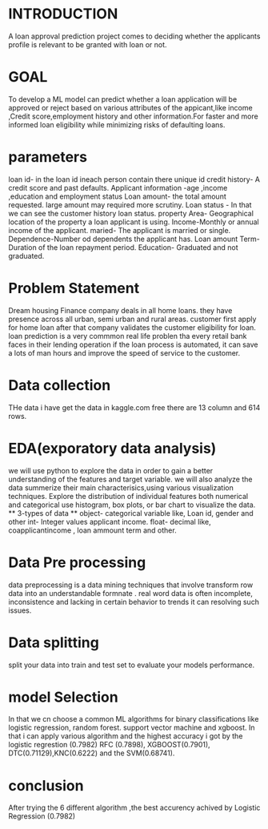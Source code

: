 # INTRODUCTION
A loan approval prediction project comes to deciding whether the applicants profile is relevant to be granted with loan or not.
# GOAL
To develop a ML model can predict whether a loan application will be approved or reject based on various attributes of the appicant,like income ,Credit score,employment history and other information.For faster and more informed loan eligibility while minimizing risks of defaulting loans.
# parameters
loan id- in the loan id ineach person contain there unique id 
credit history- A credit score and past defaults.
Applicant information -age ,income ,education and employment status
Loan amount- the total amount requested. large amount may required more scrutiny.
Loan status - In that we can see the customer history loan status.
property Area- Geographical location of the property a loan applicant is using.
Income-Monthly or annual income of the applicant.
maried- The applicant is married or single.
Dependence-Number od dependents the applicant has.
Loan amount Term- Duration of the loan repayment period.
Education- Graduated and not graduated.
# Problem Statement 
Dream housing Finance company deals in all home loans. they have presence across all urban, semi urban and rural areas. customer first apply for home loan after that company validates the customer eligibility for loan.
loan prediction is a very commmon real life problen tha every retail bank faces in their lending operation if the loan process is automated, it can save a lots of man hours and improve the speed of service to the customer.
# Data collection
THe data i have get the data in kaggle.com free there are 13 column and 614 rows. 
# EDA(exporatory data analysis)
we will use  python to explore the data in order to gain a better understanding of the features and target variable. we will also analyze the data summerize their main characterisics,using various visualization techniques.
Explore the distribution of individual features both numerical and categorical use histogram, box plots, or bar chart to visualize the data.
** 3-types of data **
object- categorical variable like, Loan id,  gender and other
int- Integer values applicant income.
float- decimal like, coapplicantincome , loan ammount term and other.
# Data Pre processing
 data preprocessing is a data mining techniques that involve transform row data into an understandable formnate . real word data is often incomplete, inconsistence and lacking in certain behavior to trends it can resolving such issues.

# Data splitting
split your data into train and test set to evaluate your models performance.
# model Selection
In that we cn choose a common ML algorithms for binary classifications like logistic regression, random forest. support vector machine and xgboost.
In that i can apply various algorithm and the highest accuracy i got by the logistic regrestion (0.7982) RFC (0.7898), XGBOOST(0.7901), DTC(0.71129),KNC(0.6222) and the SVM(0.68741).

# conclusion
After trying the 6 different algorithm ,the best accurency achived by Logistic Regression (0.7982)
